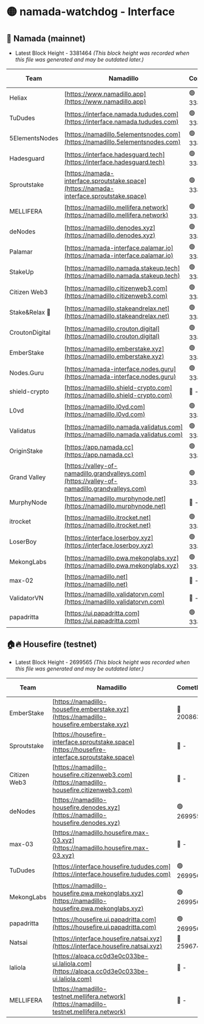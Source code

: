 # 🟡 namada-watchdog - Interface

## 🚀 Namada (mainnet)
- Latest Block Height - 3381464 *(This block height was recorded when this file was generated and may be outdated later.)*

| Team | Namadillo | CometBFT | Indexer | MASP Indexer |
|-|-|-|-|-|
| Heliax | [https://www.namadillo.app](https://www.namadillo.app) | 🟢 3381442 | 🟢 3381441 | 🟢 3381442 |
| TuDudes | [https://interface.namada.tududes.com](https://interface.namada.tududes.com) | 🟢 3381442 | 🟢 3381442 | 🟢 3381442 |
| 5ElementsNodes | [https://namadillo.5elementsnodes.com](https://namadillo.5elementsnodes.com) | 🟢 3381442 | 🟢 3381442 | 🟢 3381442 |
| Hadesguard | [https://interface.hadesguard.tech](https://interface.hadesguard.tech) | 🟢 3381443 | 🟢 3381443 | 🟢 3381443 |
| Sproutstake | [https://namada-interface.sproutstake.space](https://namada-interface.sproutstake.space) | 🟢 3381443 | 🟢 3381443 | 🟢 3381443 |
| MELLIFERA | [https://namadillo.mellifera.network](https://namadillo.mellifera.network) | 🟢 3381444 | 🟢 3381444 | 🟢 3381444 |
| deNodes | [https://namadillo.denodes.xyz](https://namadillo.denodes.xyz) | 🟢 3381445 | 🟢 3381445 | 🟢 3381445 |
| Palamar | [https://namada-interface.palamar.io](https://namada-interface.palamar.io) | 🟢 3381445 | 🟢 3381445 | 🟢 3381446 |
| StakeUp | [https://namadillo.namada.stakeup.tech](https://namadillo.namada.stakeup.tech) | 🟢 3381446 | 🟢 3381446 | 🟢 3381446 |
| Citizen Web3 | [https://namadillo.citizenweb3.com](https://namadillo.citizenweb3.com) | 🟢 3381447 | 🟢 3381446 | 🟢 3381447 |
| Stake&Relax 🦥 | [https://namadillo.stakeandrelax.net](https://namadillo.stakeandrelax.net) | 🟢 3381447 | 🟢 3381447 | 🟢 3381447 |
| CroutonDigital | [https://namadillo.crouton.digital](https://namadillo.crouton.digital) | 🟢 3381448 | 🟢 3381448 | 🟢 3381448 |
| EmberStake | [https://namadillo.emberstake.xyz](https://namadillo.emberstake.xyz) | 🟢 3381448 | 🟢 3381448 | 🟢 3381448 |
| Nodes.Guru | [https://namada-interface.nodes.guru](https://namada-interface.nodes.guru) | 🟢 3381448 | 🟢 3381448 | 🟢 3381448 |
| shield-crypto | [https://namadillo.shield-crypto.com](https://namadillo.shield-crypto.com) | 🔴 - | 🔴 - | 🔴 - |
| L0vd | [https://namadillo.l0vd.com](https://namadillo.l0vd.com) | 🟢 3381455 | 🟢 3381455 | 🟢 3381455 |
| Validatus | [https://namadillo.namada.validatus.com](https://namadillo.namada.validatus.com) | 🟢 3381456 | 🟢 3381456 | 🟢 3381456 |
| OriginStake | [https://app.namada.cc](https://app.namada.cc) | 🟢 3381457 | 🟢 3381456 | 🟢 3381456 |
| Grand Valley | [https://valley-of-namadillo.grandvalleys.com](https://valley-of-namadillo.grandvalleys.com) | 🟢 3381457 | 🔴 3380816 | 🟢 3381456 |
| MurphyNode | [https://namadillo.murphynode.net](https://namadillo.murphynode.net) | 🔴 - | 🔴 - | 🔴 - |
| itrocket | [https://namadillo.itrocket.net](https://namadillo.itrocket.net) | 🟢 3381459 | 🟢 3381459 | 🟢 3381459 |
| LoserBoy | [https://interface.loserboy.xyz](https://interface.loserboy.xyz) | 🟢 3381460 | 🟢 3381459 | 🟢 3381459 |
| MekongLabs | [https://namadillo.pwa.mekonglabs.xyz](https://namadillo.pwa.mekonglabs.xyz) | 🟢 3381460 | 🟢 3381460 | 🟢 3381460 |
| max-02 | [https://namadillo.net](https://namadillo.net) | 🔴 - | 🔴 - | 🔴 - |
| ValidatorVN | [https://namadillo.validatorvn.com](https://namadillo.validatorvn.com) | 🔴 - | 🔴 - | 🔴 - |
| papadritta | [https://ui.papadritta.com](https://ui.papadritta.com) | 🟢 3381464 | 🟢 3381464 | 🔴 - |

## 🏠🔥 Housefire (testnet)
- Latest Block Height - 2699565 *(This block height was recorded when this file was generated and may be outdated later.)*

| Team | Namadillo | CometBFT | Indexer | MASP Indexer |
|-|-|-|-|-|
| EmberStake | [https://namadillo-housefire.emberstake.xyz](https://namadillo-housefire.emberstake.xyz) | 🔴 2008636 | 🔴 - | 🔴 - |
| Sproutstake | [https://housefire-interface.sproutstake.space](https://housefire-interface.sproutstake.space) | 🔴 - | 🔴 - | 🔴 - |
| Citizen Web3 | [https://namadillo-housefire.citizenweb3.com](https://namadillo-housefire.citizenweb3.com) | 🔴 - | 🔴 - | 🔴 - |
| deNodes | [https://namadillo-housefire.denodes.xyz](https://namadillo-housefire.denodes.xyz) | 🟢 2699555 | 🟢 2699555 | 🟢 2699555 |
| max-03 | [https://namadillo.housefire.max-03.xyz](https://namadillo.housefire.max-03.xyz) | 🔴 - | 🔴 - | 🔴 - |
| TuDudes | [https://interface.housefire.tududes.com](https://interface.housefire.tududes.com) | 🟢 2699564 | 🟢 2699564 | 🟢 2699564 |
| MekongLabs | [https://namadillo-housefire.pwa.mekonglabs.xyz](https://namadillo-housefire.pwa.mekonglabs.xyz) | 🟢 2699564 | 🟢 2699564 | 🟢 2699564 |
| papadritta | [https://housefire.ui.papadritta.com](https://housefire.ui.papadritta.com) | 🟢 2699565 | 🟢 2699565 | 🟢 2699566 |
| Natsai | [https://interface.housefire.natsai.xyz](https://interface.housefire.natsai.xyz) | 🔴 2596741 | 🔴 2596741 | 🔴 2596741 |
| laliola | [https://alpaca.cc0d3e0c033be-ui.laliola.com](https://alpaca.cc0d3e0c033be-ui.laliola.com) | 🔴 - | 🔴 - | 🔴 - |
| MELLIFERA | [https://namadillo-testnet.mellifera.network](https://namadillo-testnet.mellifera.network) | 🔴 - | 🟢 2699568 | 🔴 2607259 |

